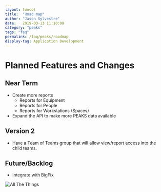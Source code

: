 ```yaml
---
layout: twocol
title:  "Road map"
author: "Jason Sylvestre"
date:   2019-03-13 11:10:00
category: "peaks"
tags: "faq"
permalink: /faq/peaks/roadmap
display-tag: Application Development
---
```


# Planned Features and Changes

## Near Term
* Create more reports
  * Reports for Equipment
  * Reports for People
  * Reports for Workstations (Spaces)
* Expand the API to make more PEAKS data available

## Version 2
* Have a Team of Teams group that will allow view/report access into the child teams.

## Future/Backlog
* Integrate with BigFix


![All The Things](https://computing.caes.ucdavis.edu/media/peaks/all-the-things.jpg "All The Things")
